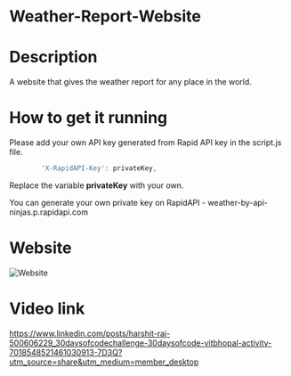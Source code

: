 # Weather-Report-Website

# Description 
A website that gives the weather report for any place in the world.

# How to get it running
Please add your own API key generated from Rapid API key in the script.js file.

```js
		'X-RapidAPI-Key': privateKey,
```

Replace the variable **privateKey** with your own.

You can generate your own private key on RapidAPI - weather-by-api-ninjas.p.rapidapi.com

# Website
![Website](https://user-images.githubusercontent.com/98808802/211534128-0b302cc2-0864-4dbe-980c-3b1fcb27e348.png)


# Video link
https://www.linkedin.com/posts/harshit-raj-500606229_30daysofcodechallenge-30daysofcode-vitbhopal-activity-7018548521461030913-7D3Q?utm_source=share&utm_medium=member_desktop
